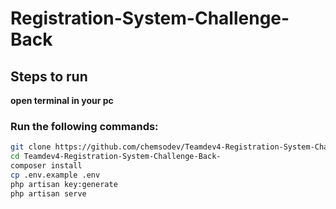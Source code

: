 # Registration-System-Challenge-Back
## Steps to run
**open terminal in your pc**
### Run the following commands:
```bash
git clone https://github.com/chemsodev/Teamdev4-Registration-System-Challenge-Back-
cd Teamdev4-Registration-System-Challenge-Back-
composer install
cp .env.example .env
php artisan key:generate
php artisan serve
```
